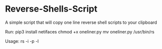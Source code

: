 # Reverse-Shells-Script
A simple script that will copy one line reverse shell scripts to your clipboard


Run: 
pip3 install netifaces
chmod +x oneliner.py
mv oneliner.py /usr/bin/rs

Usage:
rs -i <host> -p <port> -l <langauge>
